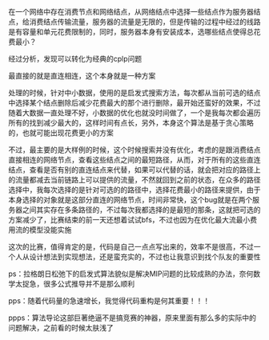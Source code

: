 在一个网络中存在消费节点和网络结点，从网络结点中选择一些结点作为服务器结点，给消费结点传输流量，服务器的流量是无限的，但是传输的过程中经过的线路是有容量和单元花费限制的，同时，服务器本身有安装成本，选哪些结点使得总花费最小？

经过分析，发现可以转化为经典的cplp问题

最直接的就是直连相连，这个本身就是一种方案

处理的时候，针对中小数据，使用的是启发式搜索方法，每次都从当前可选的结点中选择某个结点删除后减少花费最大的那个进行删除，最开始还蛮好的效果，不过随着大数据一直处理不好，小数据的优化也就没时间做了，一个是我每次都会遍历所有的找到减少最大的，这样时间有点长，另外，本身这个算法是基于贪心策略的，也就可能出现花费更小的方案

不过，最主要的是大样例的时候，这个时候搜索并没有优化，考虑的是跟消费结点直接相连的网络节点，查看这些结点之间的最短路径，从而，对于所有的这些直连结点，查看是否有别的直连结点来代替，如果可以代替的话，就会把对应的路径上的流量都减去当前链路上可以提供的流量，不然就回到之前的状态，在众多的路径选择中，我每次选择的是针对可选的的路径中，选择花费最小的路径来提供，由于本身选择的对象就是这部分直连的网络节点，时间非常快，这个bug就是在两个服务器之间其实存在多条路径的，不过每次我都选择的是最短的那条，这就把可选的方案减少了，比赛结束的前一天还想着试试bfs，不过也因为在优化最大流最小费用流的模型没能实施

这次的比赛，值得肯定的是，代码是自己一点点写出来的，效率不是很高，不过一个人从设计想法到实现想法，还是蛮充实的，不过也让我意识到找个队友的重要性

ps：拉格朗日松弛下的启发式算法貌似是解决MIP问题的比较成熟的办法，奈何数学太捉急，很多公式推导并不是那么顺利

pps：随着代码量的急速增长，我觉得代码重构是何其重要！！！

ppps：算法导论这部巨著绝逼不是搞竞赛的神器，原来里面有那么多的实际中的问题解决，之前看的时候太肤浅了

